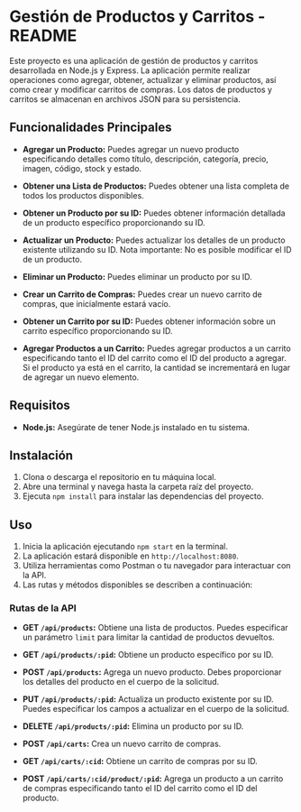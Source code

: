 # Gestión de Productos y Carritos - README
Este proyecto es una aplicación de gestión de productos y carritos desarrollada en Node.js y Express. La aplicación permite realizar operaciones como agregar, obtener, actualizar y eliminar productos, así como crear y modificar carritos de compras. Los datos de productos y carritos se almacenan en archivos JSON para su persistencia.



## Funcionalidades Principales

- **Agregar un Producto:** Puedes agregar un nuevo producto especificando detalles como título, descripción, categoría, precio, imagen, código, stock y estado.

- **Obtener una Lista de Productos:** Puedes obtener una lista completa de todos los productos disponibles.

- **Obtener un Producto por su ID:** Puedes obtener información detallada de un producto específico proporcionando su ID.

- **Actualizar un Producto:** Puedes actualizar los detalles de un producto existente utilizando su ID. Nota importante: No es posible modificar el ID de un producto.

- **Eliminar un Producto:** Puedes eliminar un producto por su ID.

- **Crear un Carrito de Compras:** Puedes crear un nuevo carrito de compras, que inicialmente estará vacío.

- **Obtener un Carrito por su ID:** Puedes obtener información sobre un carrito específico proporcionando su ID.

- **Agregar Productos a un Carrito:** Puedes agregar productos a un carrito especificando tanto el ID del carrito como el ID del producto a agregar. Si el producto ya está en el carrito, la cantidad se incrementará en lugar de agregar un nuevo elemento.



## Requisitos

- **Node.js:** Asegúrate de tener Node.js instalado en tu sistema.



## Instalación

1. Clona o descarga el repositorio en tu máquina local.
2. Abre una terminal y navega hasta la carpeta raíz del proyecto.
3. Ejecuta `npm install` para instalar las dependencias del proyecto.



## Uso

1. Inicia la aplicación ejecutando `npm start` en la terminal.
2. La aplicación estará disponible en `http://localhost:8080`.
3. Utiliza herramientas como Postman o tu navegador para interactuar con la API.
4. Las rutas y métodos disponibles se describen a continuación:



### Rutas de la API

- **GET `/api/products`:** Obtiene una lista de productos. Puedes especificar un parámetro `limit` para limitar la cantidad de productos devueltos.

- **GET `/api/products/:pid`:** Obtiene un producto específico por su ID.

- **POST `/api/products`:** Agrega un nuevo producto. Debes proporcionar los detalles del producto en el cuerpo de la solicitud.

- **PUT `/api/products/:pid`:** Actualiza un producto existente por su ID. Puedes especificar los campos a actualizar en el cuerpo de la solicitud.

- **DELETE `/api/products/:pid`:** Elimina un producto por su ID.

- **POST `/api/carts`:** Crea un nuevo carrito de compras.

- **GET `/api/carts/:cid`:** Obtiene un carrito de compras por su ID.

- **POST `/api/carts/:cid/product/:pid`:** Agrega un producto a un carrito de compras especificando tanto el ID del carrito como el ID del producto.